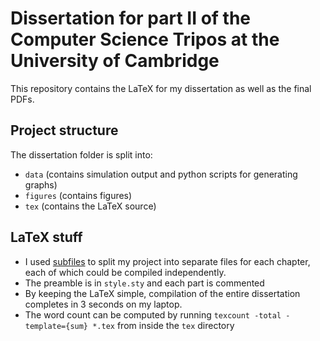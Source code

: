 # Dissertation for part II of the Computer Science Tripos at the University of Cambridge

This repository contains the LaTeX for my dissertation as well as the final PDFs.

## Project structure

The dissertation folder is split into:
 - `data` (contains simulation output and python scripts for generating graphs)
 - `figures` (contains figures)
 - `tex` (contains the LaTeX source)

## LaTeX stuff

 - I used [subfiles](https://www.ctan.org/pkg/subfiles?lang=en) to split my project into separate files for each chapter, each of which could be compiled independently.
 - The preamble is in `style.sty` and each part is commented
 - By keeping the LaTeX simple, compilation of the entire dissertation completes in 3 seconds on my laptop.
 - The word count can be computed by running `texcount -total -template={sum} *.tex` from inside the `tex` directory
